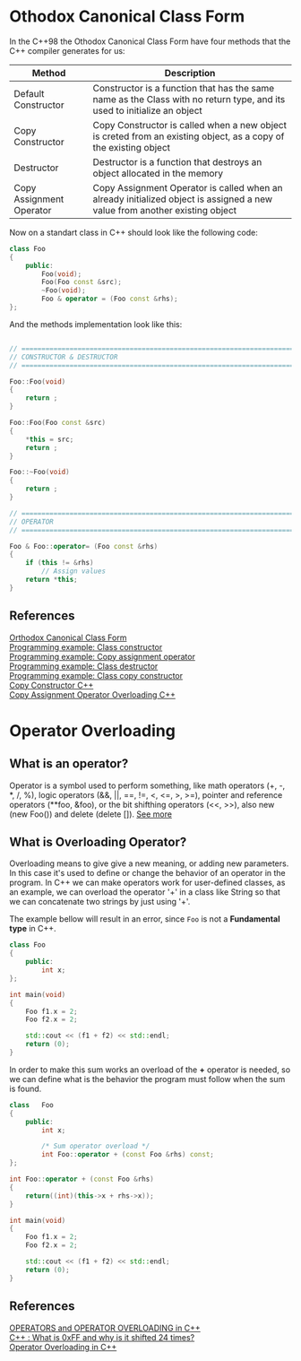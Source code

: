 # Othodox Canonical Class Form

In the C++98 the Othodox Canonical Class Form have four methods that the C++ compiler generates for us:  

| Method | Description |
|---|---|
| Default Constructor | Constructor is a function that has the same name as the Class with no return type, and its used to initialize an object |
| Copy Constructor | Copy Constructor is called when a new object is creted from an existing object, as a copy of the existing object |
| Destructor | Destructor is a function that destroys an object allocated in the memory |
| Copy Assignment Operator | Copy Assignment Operator is called when an already initialized object is assigned a new value from another existing object |  

Now on a standart class in C++ should look like the following code:

```c++
class Foo
{
	public:
		Foo(void);
		Foo(Foo const &src);
		~Foo(void);
		Foo & operator = (Foo const &rhs);
};
```  
And the methods implementation look like this:

```c++

// =============================================================================
// CONSTRUCTOR & DESTRUCTOR
// =============================================================================

Foo::Foo(void)
{
	return ;
}

Foo::Foo(Foo const &src)
{
	*this = src;
	return ;
}

Foo::~Foo(void)
{
	return ;
}

// =============================================================================
// OPERATOR
// =============================================================================

Foo & Foo::operator= (Foo const &rhs)
{
	if (this != &rhs)
		// Assign values
	return *this;
}
```  

## References

[Orthodox Canonical Class Form](https://www.francescmm.com/orthodox-canonical-class-form/)  
[Programming example: Class constructor](https://www.youtube.com/watch?v=voU1oNf6Y6k)  
[Programming example: Copy assignment operator](https://www.youtube.com/watch?v=6wVG4OJxvww)  
[Programming example: Class destructor](https://www.youtube.com/watch?v=qDouTB3_s7E)  
[Programming example: Class copy constructor](https://www.youtube.com/watch?v=rVyx6p3YDLY&t=303s)  
[Copy Constructor C++](https://www.youtube.com/watch?v=GoEn9UnC0eI)  
[Copy Assignment Operator Overloading C++](https://www.youtube.com/watch?v=SjU5Y-rY56o)  

# Operator Overloading

## What is an operator?

Operator is a symbol used to perform something, like math operators (+, -, *, /, %), logic operators (&&, ||, ==, !=, <, <=, >, >=), pointer and reference operators (**foo, &foo), or the bit shifthing operators (<<, >>), also new (new Foo()) and delete (delete []). [See more](https://en.cppreference.com/w/cpp/language/operators)

## What is Overloading Operator?

Overloading means to give give a new meaning, or adding new parameters. In this case it's used to define or change the behavior of an operator in the program. In C++ we can make operators work for user-defined classes, as an example, we can overload the operator '+' in a class like String so that we can concatenate two strings by just using '+'.

The example bellow will result in an error, since `Foo` is not a **Fundamental type** in C++.

```c++
class Foo
{
	public:
		int x;
};

int	main(void)
{
	Foo f1.x = 2;
	Foo f2.x = 2;

	std::cout << (f1 + f2) << std::endl;
	return (0);
}
```  

In order to make this sum works an overload of the **+** operator is needed, so we can define what is the behavior the program must follow when the sum is found.

```c++
class	Foo
{
	public:
		int x;

		/* Sum operator overload */
		int Foo::operator + (const Foo &rhs) const; 
};

int	Foo::operator + (const Foo &rhs)
{
	return((int)(this->x + rhs->x));
}

int	main(void)
{
	Foo f1.x = 2;
	Foo f2.x = 2;

	std::cout << (f1 + f2) << std::endl;
	return (0);
}
```  

## References

[OPERATORS and OPERATOR OVERLOADING in C++](https://www.youtube.com/watch?v=mS9755gF66w)  
[C++ : What is 0xFF and why is it shifted 24 times?](https://www.youtube.com/watch?v=MncgPn6Nm2I)  
[Operator Overloading in C++](https://www.geeksforgeeks.org/operator-overloading-cpp/)  
